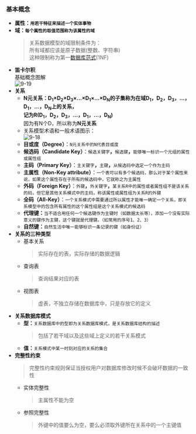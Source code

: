 ### 基本概念
  + **属性：`用若干特征来描述一个实体事物`**
  + **域：`每个属性的取值范围称为该属性的域`**
    > 关系数据模型的域限制条件为：<br>
      所有域都应该是原子数据(整数、字符串)<br>
      这种限制称为第一[数据库范式](https://baike.baidu.com/item/%E6%95%B0%E6%8D%AE%E5%BA%93%E8%8C%83%E5%BC%8F/7309898?fr=aladdin)(1NF)
  + **笛卡尔积**<br>
    基础概念图解<br>
    ![9-19](https://github.com/flysafely/Software-Design-Engineer-Note/blob/master/%E7%AC%AC%E4%B9%9D%E7%AB%A0-%E6%95%B0%E6%8D%AE%E5%BA%93%E6%8A%80%E6%9C%AF%E5%9F%BA%E7%A1%80/%E6%9C%AC%E7%AB%A0%E5%9B%BE%E7%A4%BA/9-19.jpg)
  + **关系**
    + **N元关系：D<sub>1</sub>×D<sub>2</sub>×D<sub>3</sub>×...×D<sub>1</sub>×...×D<sub>N</sub>的子集称为在域D<sub>1</sub>，D<sub>2</sub>，D<sub>3</sub>，...，D<sub>1</sub>，...，D<sub>N</sub>上的关系，<br>
    记为R(D<sub>1</sub>，D<sub>2</sub>，D<sub>3</sub>，...，D<sub>1</sub>，...，D<sub>N</sub>)**<br>
    因为有N个D，所以称为**N元关系**
    + 关系模型术语和一般术语图示：<br>
    ![9-18](https://github.com/flysafely/Software-Design-Engineer-Note/blob/master/%E7%AC%AC%E4%B9%9D%E7%AB%A0-%E6%95%B0%E6%8D%AE%E5%BA%93%E6%8A%80%E6%9C%AF%E5%9F%BA%E7%A1%80/%E6%9C%AC%E7%AB%A0%E5%9B%BE%E7%A4%BA/9-18.png)
    + **目或度（Degree）**：`N元关系中的N代表目或度`
    + **候选码（Candidate Key）**：`候选关键字`**，**`候选键`**，**`能够唯一标识一个元组的属性或属性组`
    + **主码（Primary Key）**：`主关键字`**，**`主键`**，**`从候选码中选定一个作为主码`
    + **主属性（Non-Key attribute）**：`一个表可以有多个候选码，那么对于某个属性来说，如果这个属性存在于所有的候选码中，它就称之为主属性`
    + **外码（Foreign Key）**：`外键`**，**`外关键字`**，**`某关系R中的属性或者属性组不是该关系的码，但它是其他关系模式中的主码，称该属性或属性组为关系R的外键`
    + **全码（All-Key）**：`一个关系模式中需要通过所以属性才能唯一确定一个关系，即关系模型中的包含所有属性的这个属性组是这个关系模式的候选码`
    + **代理键：**`当不适合用任何一个候选键作为主键时（如数据太长等），添加一个没有实际意义的键作为主键，这个键就是代理键。（如常用的序号1、2、3）`
    + **自然键：**`自然生活中唯一能够标识一条记录的键（如身份证）`
  + **关系的三种类型**
    + 基本关系
      > 实际存在的表，实际存储的数据逻辑
    + 查询表
      > 查询结果对应的表
    + 视图表
      > 虚表，不独立存储在数据库中，只是存放它的定义
  + **关系数据库模式**
    + **型：**`关系数据库中的型即为关系数据库模式，是关系数据库结构的描述`
      > 包括了若干域以及这些域上定义的若干关系模式
    + **值：**`关系模式中某一时刻对应的关系的集合`
  + **完整性约束**
    > 完整性约束规则保证当授权用户对数据库修改时候不会破坏数据的一致性
    + 实体完整性
      > 主属性不能为空
    + 参照完整性
      > 外键中的值要么为空，要么必须取外键所在关系中的一个主键值
